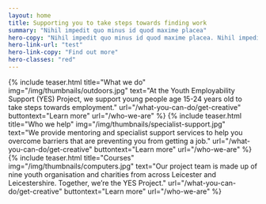 ```yaml
---
layout: home
title: Supporting you to take steps towards finding work
summary: "Nihil impedit quo minus id quod maxime placea"
hero-copy: "Nihil impedit quo minus id quod maxime placea. Nihil impedit quo minus id quod maxime placea."
hero-link-url: "test"
hero-link-copy: "Find out more"
hero-classes: "red"
---
```


<section class="band" id="projects">
<div class="container teasers-container">
{% include teaser.html title="What we do" img="/img/thumbnails/outdoors.jpg"  text="At the Youth Employability Support (YES) Project, we support young people age 15-24 years old to take steps towards employment." url="/what-you-can-do/get-creative" buttontext="Learn more" url="/who-we-are" %}
{% include teaser.html title="Who we help" img="/img/thumbnails/specialist-support.jpg"  text="We provide mentoring and specialist support services to help you overcome barriers that are preventing you from getting a job." url="/what-you-can-do/get-creative" buttontext="Learn more" url="/who-we-are" %}
{% include teaser.html title="Courses" img="/img/thumbnails/computers.jpg"  text="Our project team is made up of nine youth organisation and charities from across Leicester and Leicestershire. Together, we’re the YES Project." url="/what-you-can-do/get-creative" buttontext="Learn more" url="/who-we-are" %}
</div>
</section>